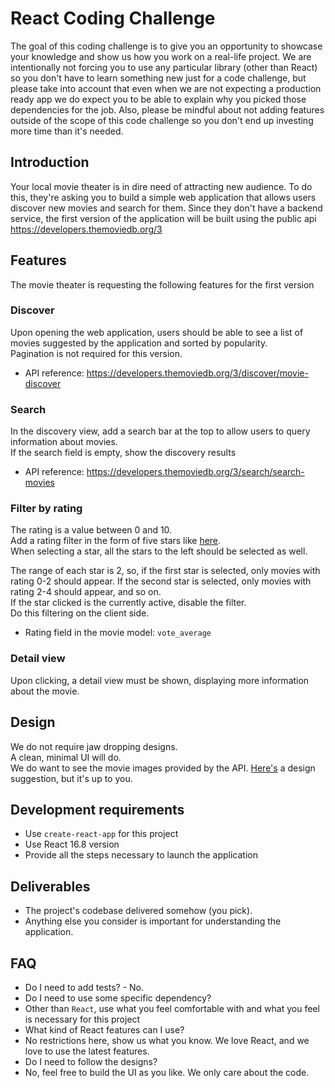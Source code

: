 # React Coding Challenge

The goal of this coding challenge is to give you an opportunity to showcase your knowledge and show us how you work on a real-life project.
We are intentionally not forcing you to use any particular library (other than React) so you don't have to learn something new just for a code challenge, but please take into account that even when we are not expecting a production ready app we do expect you to be able to explain why you picked those dependencies for the job.
Also, please be mindful about not adding features outside of the scope of this code challenge so you don't end up investing more time than it's needed.

## Introduction

Your local movie theater is in dire need of attracting new audience.
To do this, they're asking you to build a simple web application that allows users discover new movies and search for them.
Since they don't have a backend service, the first version of the application will be built using the public api https://developers.themoviedb.org/3

## Features

The movie theater is requesting the following features for the first version

### Discover

Upon opening the web application, users should be able to see a list of movies suggested by the application and sorted by popularity.
<br>
Pagination is not required for this version.

- API reference: https://developers.themoviedb.org/3/discover/movie-discover

### Search
  In the discovery view, add a search bar at the top to allow users to query information about movies.
  <br>
  If the search field is empty, show the discovery results
- API reference: https://developers.themoviedb.org/3/search/search-movies

### Filter by rating
  The rating is a value between 0 and 10.
  <br>
  Add a rating filter in the form of five stars like [here](https://dribbble.com/shots/1053518-Filters).
  <br>
  When selecting a star, all the stars to the left should be selected as well. <br>

The range of each star is 2, so, if the first star is selected, only movies with rating 0-2 should appear. If the second star is selected, only movies with rating 2-4 should appear, and so on.
<br>
If the star clicked is the currently active, disable the filter. <br>
Do this filtering on the client side.

- Rating field in the movie model: `vote_average`

### Detail view
  Upon clicking, a detail view must be shown, displaying more information about the movie.

## Design

We do not require jaw dropping designs. <br>
A clean, minimal UI will do.
<br>
We do want to see the movie images provided by the API.
[Here's](https://dribbble.com/shots/1682568-Flixus-Homepage-WIP/attachments/266476) a design suggestion, but it's up to you.

## Development requirements

- Use `create-react-app` for this project
- Use React 16.8 version
- Provide all the steps necessary to launch the application

## Deliverables

- The project's codebase delivered somehow (you pick).
- Anything else you consider is important for understanding the application.

## FAQ

- Do I need to add tests? - No.
- Do I need to use some specific dependency?
- Other than `React`, use what you feel comfortable with and what you feel
  is necessary for this project
- What kind of React features can I use?
- No restrictions here, show us what you know. We love React, and we love to use the latest features.
- Do I need to follow the designs?
- No, feel free to build the UI as you like. We only care about the code.

